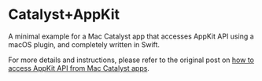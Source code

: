# Catalyst+AppKit

A minimal example for a Mac Catalyst app that accesses AppKit API using a macOS plugin, and completely written in Swift.

For more details and instructions, please refer to the original post on [how to access AppKit API from Mac Catalyst apps](https://medium.com/@mhdhejazi/how-to-access-appkit-api-from-mac-catalyst-apps-2184527020b5).
